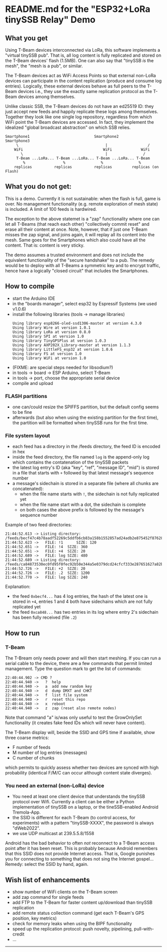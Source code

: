 # README.md for the "ESP32+LoRa tinySSB Relay" Demo

## What you get

Using T-Beam devices interconnected via LoRa, this software implements
a "virtual tinySSB pub". That is, all log content is fully replicated
and stored on the T-Beam devices' flash (1.5MB). One can also say that
"tinySSB _is_ the mesh", the "mesh is a pub", or similar.

The T-Beam devices act as WiFi Access Points so that external non-LoRa
devices can participate in the content replication (produce and
consume log entries). Logically, these external devices behave as full
peers to the T-Beam devices i.e., they use the exactly same
replication protocol as the T-Beam devices among themselves.

Unlike classic SSB, the T-Beam devices do not have an ed25519 ID: they
just accept new feeds and happily replicate these logs among
themselves. Together they look like one single log repository,
regardless from which WiFi point the T-Beam devices are accessed.  In
fact, they implement the idealized "global broadcast abstraction" on
which SSB relies.

```
Smartphone1                             Smartphone2          Smartphone3
     \                                       |                  /
    WiFi                                    WiFi             WiFi
       \                                     |                /
     T-Beam ...LoRa... T-Beam ...LoRa... T-Beam ...LoRa... T-Beam
        %                 %                %                %
    replicas          replicas          replicas         replicas (on Flash)
```

## What you do not get:

This is a demo. Currently it is not sustainable: when the flash is
full, game is over. No management functionality (e.g. remote
exploration of mesh state) is included. A limit of 100 feeds is
hardwired.

The exception to the above statemet is a "zap" functionality where one
can let all T-Beams (that reach each other) "collectively commit
reset" and erase all their content at once. Note, however, that if
just one T-Beam misses the zap signal, and joins again, it will replay
all its content into the mesh. Same goes for the Smartphones which
also could have all the content. That is: content is very sticky.

The demo assumes a trusted environment and does not include the
equivalent functionality of the "secure handshake" to a pub. The
remedy would be to deploy with all T-Beams a symmetric key and to
encrypt traffic, hence have a logically "closed circuit" that includes
the Smartphones.


## How to compile

- start the Arduino IDE
- in the "boards manager", select esp32 by Espressif Systems (we used v1.0.6)
- install the following libraries (tools -> manage libraries)
  ```
  Using library esp8266-oled-ssd1306-master at version 4.3.0
  Using library Wire at version 1.0.1
  Using library LoRa at version 0.8.0
  Using library SPI at version 1.0
  Using library TinyGPSPlus at version 1.0.3
  Using library AXP202X_Library-master at version 1.1.3
  Using library LittleFS_esp32 at version 1.0.6
  Using library FS at version 1.0
  Using library WiFi at version 1.0
  ```
- (FIXME: are special steps needed for libsodium?)
- in tools -> board -> ESP Arduino, select T-Beam
- in tools -> port, choose the appropriate serial device
- compile and upload

### FLASH partitions

- one can/could resize the SPIFFS partition, but the default config seems to be fine
- afterwards (but also when using the existing partition for the first time), the partition will be formatted when tinySSB runs for the first time.

### File system layout

- each feed has a directory in the /feeds directory, the feed ID is encoded in hex
- inside the feed directory, the file named ```log``` is the append-only log
which contains the contatenation of the tinySSB packets
- the latest log entry's ID (aka "key", "ref", "message ID", "mid") is stored in a file that starts with ```+``` followed by that latest message's sequence number
- a message's sidechain is stored in a separate file (where all chunks are concatenated):
  - when the file name starts with ```!```, the sidechain is not fully replicated yet
  - when the file name start with a dot, the sidechain is complete
  - on both cases the above prefix is followed by the message's sequence number

Example of two feed directories:
```
21:44:52.613 -> Listing directory: /feeds/becf47c4b78aadf52269c5ddfb6cb83a158b1552857ad24adb2e875452f87628
21:44:52.623 ->   FILE: !1      SIZE: 120 
21:44:52.651 ->   FILE: !4	SIZE: 360
21:44:52.651 ->   FILE: +4	SIZE: 20
21:44:52.689 ->   FILE: log	SIZE: 480
21:44:52.689 -> Listing directory: /feeds/ca84873530ec0fd95f0fec92b50e344a5e0379dcd24cfcf333e287651627a82b
21:44:52.726 ->   FILE: +2	SIZE: 20
21:44:52.726 ->   FILE: .2	SIZE: 1200
21:44:52.770 ->   FILE: log	SIZE: 240

```

Explanation:
- the feed ```0xbecf4...``` has 4 log entries, the hash of the latest one is stored in ```+4```, entries 1 and 4 both have sidechains which are not fully replicated yet
- the feed ```0xca848...``` has two entries in its log where entry 2's sidechain has been fully received (file ```.2```)


## How to run

### T-Beam

The T-Bream only needs power and will then start meshing. If you can
run a serial cable to the device, there are a few commands that permit
limited management. Type the question mark to get the list of commands:

```
22:40:44.902 -> CMD ?
22:40:44.940 ->   ?  help
22:40:44.940 ->   a  add new random key
22:40:44.940 ->   d  dump DMXT and CHKT
22:40:44.940 ->   f  list file system
22:40:44.940 ->   r  reset this repo
22:40:44.940 ->   x  reboot
22:40:44.940 ->   z  zap (reset also remote nodes)
```

Note that command "a" is/was only useful to test the GrowOnlySet functionality
(it creates fake feed IDs which will never have content).

The T-Beam display will, beside the SSID and GPS time if available, show
three coarse metrics:
- F number of feeds
- M number of log entries (messages)
- C number of chunks

which permits to quickly assess whether two devices are synced with
high probability (identical F/M/C can occur although content state
diverges).


### You need an external (non-LoRa) device

- You need at least one client device that understands the tinySSB protocol over Wifi. Currently a client can be either a Python implementation of tinySSB on a laptop, or the tineSSB-enabled Android Tremola-App.
- the SSID is different for each T-Beam (to control access, for experiments) with a pattern "tinySSB-XXXX", the password is always "dWeb2022".
- we use UDP multicast at 239.5.5.8/1558

Android has the bad behavior to often _not_ reconnect to a T-Beam
access point after it has been reset. This is probably because Android
remembers that this SSID does not provide Internet access. That is,
Google punishes you for connecting to something that does not sing the
Internet gospel... Remedy: select the SSID by hand, again.


## Wish list of enhancements

- show number of WiFi clients on the T-Beam screen
- add zap command for single feeds
- add FTP to the T-Beam for faster content up/download than tinySSB replication
- add remote status collection command (get each T-Beam's GPS position, key metrics)
- check for memory leaks when using the BIPF functionality
- speed up the replication protocol: push novelty, pipelining, pull-with-credit
- ...

---
